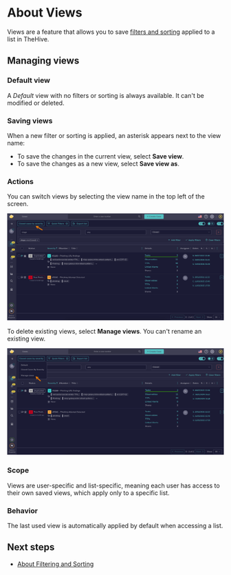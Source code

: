 # About Views

Views are a feature that allows you to save [filters and sorting](about-filtering-and-sorting.md) applied to a list in TheHive.

## Managing views

### Default view

A *Default* view with no filters or sorting is always available. It can't be modified or deleted.

### Saving views

When a new filter or sorting is applied, an asterisk appears next to the view name:

* To save the changes in the current view, select **Save view**.
* To save the changes as a new view, select **Save view as**.

### Actions

You can switch views by selecting the view name in the top left of the screen.

![Switch views](../../images/user-guides/analyst-corner/views.png)

To delete existing views, select **Manage views**. You can't rename an existing view.

![Manage views](../../images/user-guides/analyst-corner/manage-views.png)

### Scope

Views are user-specific and list-specific, meaning each user has access to their own saved views, which apply only to a specific list.

### Behavior

The last used view is automatically applied by default when accessing a list.

## Next steps

* [About Filtering and Sorting](about-filtering-and-sorting.md)